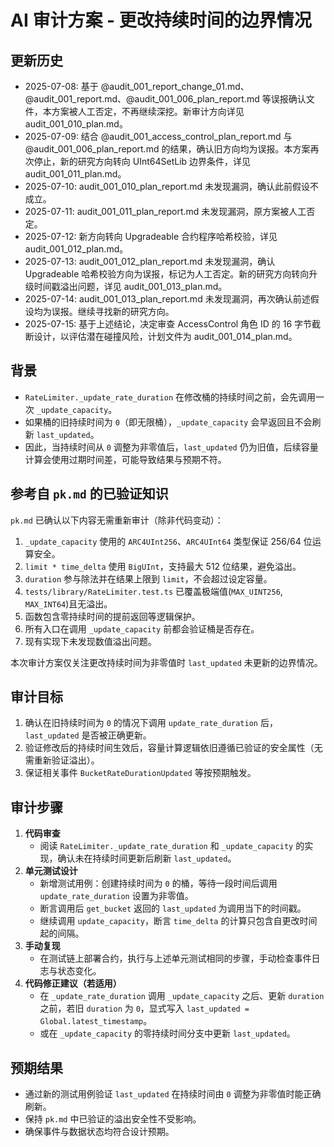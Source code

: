# AI 审计方案 - 更改持续时间的边界情况
## 更新历史
- 2025-07-08: 基于 @audit_001_report_change_01.md、@audit_001_report.md、@audit_001_006_plan_report.md 等误报确认文件，本方案被人工否定，不再继续深挖。新审计方向详见 audit_001_010_plan.md。
- 2025-07-09: 结合 @audit_001_access_control_plan_report.md 与 @audit_001_006_plan_report.md 的结果，确认旧方向均为误报。本方案再次停止，新的研究方向转向 UInt64SetLib 边界条件，详见 audit_001_011_plan.md。
- 2025-07-10: audit_001_010_plan_report.md 未发现漏洞，确认此前假设不成立。
- 2025-07-11: audit_001_011_plan_report.md 未发现漏洞，原方案被人工否定。
- 2025-07-12: 新方向转向 Upgradeable 合约程序哈希校验，详见 audit_001_012_plan.md。
- 2025-07-13: audit_001_012_plan_report.md 未发现漏洞，确认 Upgradeable 哈希校验方向为误报，标记为人工否定。新的研究方向转向升级时间戳溢出问题，详见 audit_001_013_plan.md。
- 2025-07-14: audit_001_013_plan_report.md 未发现漏洞，再次确认前述假设均为误报。继续寻找新的研究方向。
- 2025-07-15: 基于上述结论，决定审查 AccessControl 角色 ID 的 16 字节截断设计，以评估潜在碰撞风险，计划文件为 audit_001_014_plan.md。

## 背景
- `RateLimiter._update_rate_duration` 在修改桶的持续时间之前，会先调用一次 `_update_capacity`。
- 如果桶的旧持续时间为 `0`（即无限桶），`_update_capacity` 会早返回且不会刷新 `last_updated`。
- 因此，当持续时间从 `0` 调整为非零值后，`last_updated` 仍为旧值，后续容量计算会使用过期时间差，可能导致结果与预期不符。

## 参考自 `pk.md` 的已验证知识
`pk.md` 已确认以下内容无需重新审计（除非代码变动）：
1. `_update_capacity` 使用的 `ARC4UInt256`、`ARC4UInt64` 类型保证 256/64 位运算安全。
2. `limit * time_delta` 使用 `BigUInt`，支持最大 512 位结果，避免溢出。
3. `duration` 参与除法并在结果上限到 `limit`，不会超过设定容量。
4. `tests/library/RateLimiter.test.ts` 已覆盖极端值(`MAX_UINT256`, `MAX_INT64`)且无溢出。
5. 函数包含零持续时间的提前返回等逻辑保护。
6. 所有入口在调用 `_update_capacity` 前都会验证桶是否存在。
7. 现有实现下未发现数值溢出问题。

本次审计方案仅关注更改持续时间为非零值时 `last_updated` 未更新的边界情况。

## 审计目标
1. 确认在旧持续时间为 `0` 的情况下调用 `update_rate_duration` 后，`last_updated` 是否被正确更新。
2. 验证修改后的持续时间生效后，容量计算逻辑依旧遵循已验证的安全属性（无需重新验证溢出）。
3. 保证相关事件 `BucketRateDurationUpdated` 等按预期触发。

## 审计步骤
1. **代码审查**
   - 阅读 `RateLimiter._update_rate_duration` 和 `_update_capacity` 的实现，确认未在持续时间更新后刷新 `last_updated`。
2. **单元测试设计**
   - 新增测试用例：创建持续时间为 `0` 的桶，等待一段时间后调用 `update_rate_duration` 设置为非零值。
   - 断言调用后 `get_bucket` 返回的 `last_updated` 为调用当下的时间戳。
   - 继续调用 `update_capacity`，断言 `time_delta` 的计算只包含自更改时间起的间隔。
3. **手动复现**
   - 在测试链上部署合约，执行与上述单元测试相同的步骤，手动检查事件日志与状态变化。
4. **代码修正建议（若适用）**
   - 在 `_update_rate_duration` 调用 `_update_capacity` 之后、更新 `duration` 之前，若旧 `duration` 为 `0`，显式写入 `last_updated = Global.latest_timestamp`。
   - 或在 `_update_capacity` 的零持续时间分支中更新 `last_updated`。

## 预期结果
- 通过新的测试用例验证 `last_updated` 在持续时间由 `0` 调整为非零值时能正确刷新。
- 保持 `pk.md` 中已验证的溢出安全性不受影响。
- 确保事件与数据状态均符合设计预期。

